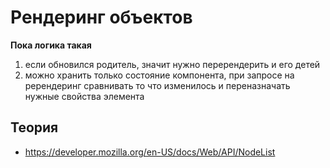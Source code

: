 # Рендеринг объектов

**Пока логика такая**

1. если обновился родитель, значит нужно перерендерить и его детей
2. можно хранить только состояние компонента, при запросе на ререндеринг
   сравнивать то что изменилось и переназначать нужные свойства элемента

## Теория

- https://developer.mozilla.org/en-US/docs/Web/API/NodeList
